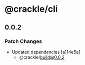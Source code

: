 # @crackle/cli

## 0.0.2
### Patch Changes

- Updated dependencies [a114e5e]
  - @crackle/build@0.0.2
